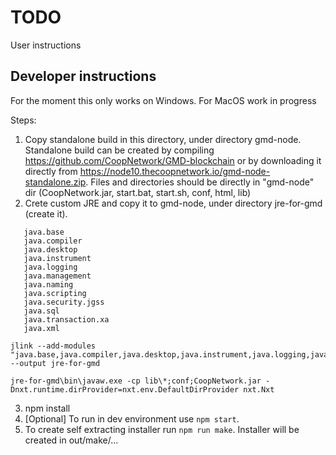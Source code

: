 # TODO #
User instructions

## Developer instructions ##
For the moment this only works on Windows. For MacOS work in progress

Steps:
1. Copy standalone build in this directory, under directory gmd-node. Standalone build can be created by compiling https://github.com/CoopNetwork/GMD-blockchain or by downloading it directly from https://node10.thecoopnetwork.io/gmd-node-standalone.zip. Files and directories should be directly in "gmd-node" dir (CoopNetwork.jar, start.bat, start.sh, conf, html, lib)
2. Crete custom JRE and copy it to gmd-node, under directory jre-for-gmd (create it).
``` jdeps -cp lib\*;conf;CoopNetwork.jar --multi-release 9 --ignore-missing-deps --list-deps CoopNetwork.jar
   java.base
   java.compiler
   java.desktop
   java.instrument
   java.logging
   java.management
   java.naming
   java.scripting
   java.security.jgss
   java.sql
   java.transaction.xa
   java.xml

jlink --add-modules "java.base,java.compiler,java.desktop,java.instrument,java.logging,java.management,java.naming,java.scripting,java.security.jgss,java.sql,java.transaction.xa,java.xml" --output jre-for-gmd

jre-for-gmd\bin\javaw.exe -cp lib\*;conf;CoopNetwork.jar -Dnxt.runtime.dirProvider=nxt.env.DefaultDirProvider nxt.Nxt 
```
3. npm install
4. [Optional] To run in dev environment use `npm start`.
5. To create self extracting installer run `npm run make`. Installer will be created in out/make/...
